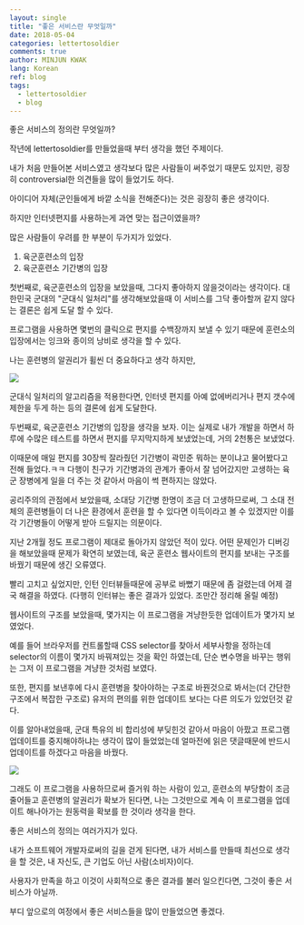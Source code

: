 ```yaml
---
layout: single
title: "좋은 서비스란 무엇일까"
date: 2018-05-04
categories: lettertosoldier
comments: true
author: MINJUN KWAK
lang: Korean
ref: blog
tags:
  - lettertosoldier
  - blog
---
```


좋은 서비스의 정의란 무엇일까?

작년에 lettertosoldier를 만들었을때 부터 생각을 했던 주제이다.

내가 처음 만들어본 서비스였고 생각보다 많은 사람들이 써주었기 때문도 있지만, 굉장히 controversial한 의견들을 많이 들었기도 하다.


아이디어 자체(군인들에게 바깥 소식을 전해준다)는 것은 굉장히 좋은 생각이다.

하지만 인터넷편지를 사용하는게 과연 맞는 접근이였을까?

많은 사람들이 우려를 한 부분이 두가지가 있었다.

1. 육군훈련소의 입장
2. 육군훈련소 기간병의 입장

첫번째로, 육군훈련소의 입장을 보았을때, 그다지 좋아하지 않을것이라는 생각이다.
대한민국 군대의 "군대식 일처리"를 생각해보았을때 이 서비스를 그닥 좋아할꺼 같지 않다는 결론은 쉽게 도달 할 수 있다. 

프로그램을 사용하면 몇번의 클릭으로 편지를 수백장까지 보낼 수 있기 때문에 훈련소의 입장에서는 잉크와 종이의 낭비로 생각을 할 수 있다. 

나는 훈련병의 알권리가 휠씬 더 중요하다고 생각 하지만,

<img src="/assets/images/goodservice/thearmyway.png">

군대식 일처리의 알고리즘을 적용한다면, 인터넷 편지를 아예 없에버리거나 편지 갯수에 제한을 두게 하는 등의 결론에 쉽게 도달한다.


두번째로, 육군훈련소 기간병의 입장을 생각을 보자. 이는 실제로 내가 개발을 하면서 하루에 수많은 테스트를 하면서 편지를 무지막지하게 보냈었는데, 거의 2천통은 보냈었다.

이때문에 매일 편지를 30장씩 잘라줬던 기간병이 곽민준 뭐하는 분이냐고 물어봤다고 전해 들었다.ㅋㅋ 다행이 친구가 기간병과의 관계가 좋아서 잘 넘어갔지만 고생하는 육군 장병에게 일을 더 주는 것 같아서 마음이 썩 편하지는 않았다.

공리주의의 관점에서 보았을때, 소대당 기간병 한명이 조금 더 고생하므로써, 그 소대 전체의 훈련병들이 더 나은 환경에서 훈련을 할 수 있다면 이득이라고 볼 수 있겠지만 이를 각 기간병들이 어떻게 받아 드릴지는 의문이다.



지난 2개월 정도 프로그램이 제대로 돌아가지 않았던 적이 있다.
어떤 문제인가 디버깅을 해보았을때 문제가 확연히 보였는데, 육군 훈련소 웹사이트의 편지를 보내는 구조를 바꿨기 때문에 생긴 오류였다.


빨리 고치고 싶었지만, 인턴 인터뷰들때문에 공부로 바뻤기 때문에 좀 걸렸는데 어제 결국 해결을 하였다. (다행히 인터뷰는 좋은 결과가 있었다. 조만간 정리해 올릴 예정)


웹사이트의 구조를 보았을때, 몇가지는 이 프로그램을 겨냥한듯한 업데이트가 몇가지 보였었다.

예를 들어 브라우저를 컨트롤할때 CSS selector를 찾아서 세부사항을 정하는데 selector의 이름이 몇가지 바꿔져있는 것을 확인 하였는데, 단순 변수명을 바꾸는 행위는 그저 이 프로그램을 겨냥한 것처럼 보였다.

또한, 편지를 보낸후에 다시 훈련병을 찾아야하는 구조로 바꿘것으로 봐서는(더 간단한 구조에서 복잡한 구조로) 유저의 편의를 위한 업데이트 보다는 다른 의도가 있었던것 같다.


이를 알아내었을때, 군대 특유의 비 합리성에 부딪힌것 같아서 마음이 아팠고 프로그램 업데이트를 중지해야하냐는 생각이 많이 들었었는데 얼마전에 읽은 댓글때문에 반드시 업데이트를 하겠다고 마음을 바꿨다.


<img src="/assets/images/goodservice/comment.png">


그래도 이 프로그램을 사용하므로써 즐거워 하는 사람이 있고, 훈련소의 부당함이 조금 줄어들고 훈련병의 알권리가 확보가 된다면, 나는 그것만으로 계속 이 프로그램을 업데이트 해나아가는 원동력을 확보를 한 것이라 생각을 한다.


좋은 서비스의 정의는 여러가지가 있다. 

내가 소프트웨어 개발자로써의 길을 걷게 된다면, 내가 서비스를 만들때 최선으로 생각을 할 것은, 내 자신도, 큰 기업도 아닌 사람(소비자)이다.

사용자가 만족을 하고 이것이 사회적으로 좋은 결과를 불러 일으킨다면, 그것이 좋은 서비스가 아닐까.


부디 앞으로의 여정에서 좋은 서비스들을 많이 만들었으면 좋겠다.